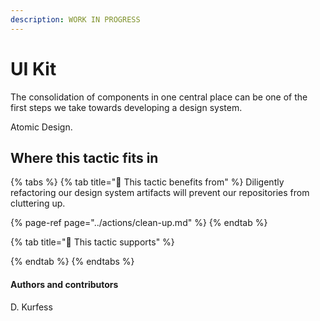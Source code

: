 ```yaml
---
description: WORK IN PROGRESS
---
```


# UI Kit

The consolidation of components in one central place can be one of the first steps we take towards developing a design system. 

Atomic Design.

## Where this tactic fits in

{% tabs %}
{% tab title="🙏  This tactic benefits from" %}
Diligently refactoring our design system artifacts will prevent our repositories from cluttering up.

{% page-ref page="../actions/clean-up.md" %}
{% endtab %}

{% tab title="💪  This tactic supports" %}

{% endtab %}
{% endtabs %}

#### Authors and contributors

D. Kurfess

